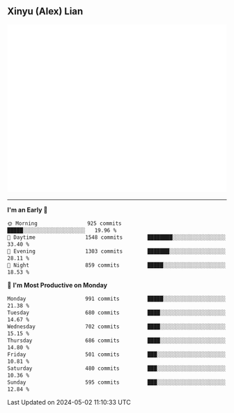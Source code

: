 ## Xinyu (Alex) Lian

!["Alex"](metrics-main.svg)

---
<!--START_SECTION:waka-->
**I'm an Early 🐤** 

```text
🌞 Morning                925 commits         █████░░░░░░░░░░░░░░░░░░░░   19.96 % 
🌆 Daytime                1548 commits        ████████░░░░░░░░░░░░░░░░░   33.40 % 
🌃 Evening                1303 commits        ███████░░░░░░░░░░░░░░░░░░   28.11 % 
🌙 Night                  859 commits         █████░░░░░░░░░░░░░░░░░░░░   18.53 % 
```
📅 **I'm Most Productive on Monday** 

```text
Monday                   991 commits         █████░░░░░░░░░░░░░░░░░░░░   21.38 % 
Tuesday                  680 commits         ████░░░░░░░░░░░░░░░░░░░░░   14.67 % 
Wednesday                702 commits         ████░░░░░░░░░░░░░░░░░░░░░   15.15 % 
Thursday                 686 commits         ████░░░░░░░░░░░░░░░░░░░░░   14.80 % 
Friday                   501 commits         ███░░░░░░░░░░░░░░░░░░░░░░   10.81 % 
Saturday                 480 commits         ███░░░░░░░░░░░░░░░░░░░░░░   10.36 % 
Sunday                   595 commits         ███░░░░░░░░░░░░░░░░░░░░░░   12.84 % 
```



 Last Updated on 2024-05-02 11:10:33 UTC
<!--END_SECTION:waka-->
